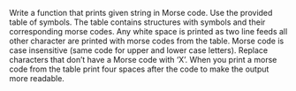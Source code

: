 Write a function that prints given string in Morse code. Use the provided table of symbols. The table contains structures with symbols and their corresponding morse codes. Any white space is printed as two line feeds all other character are printed with morse codes from the table. Morse code is case insensitive (same code for upper and lower case letters). Replace characters that don’t have a Morse code with ‘X’. When you print a morse code from the table print four spaces after the code to make the output more readable.